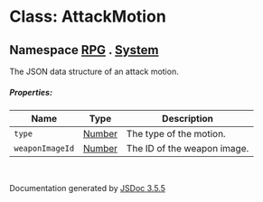 # Class: AttackMotion

## Namespace [RPG](RPG.md) . [System](RPG.System.md)

The JSON data structure of an attack motion.

##### Properties:

| Name | Type | Description |
| --- | --- | --- |
| `type` | [Number](Number.md) | The type of the motion. |
| `weaponImageId` | [Number](Number.md) | The ID of the weapon image. |

<dl>
</dl>
 <br>

  Documentation generated by [JSDoc 3.5.5](https://github.com/jsdoc3/jsdoc)

